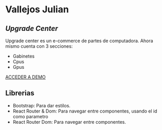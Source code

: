 # Vallejos Julian
## _Upgrade Center_


Upgrade center es un e-commerce de partes de computadora. Ahora mismo cuenta con 3 secciones:

- Gabinetes
- Cpus
- Gpus

[ACCEDER A DEMO](https://dazzling-jang-a300b8.netlify.app/)

## Librerias

- Bootstrap: Para dar estilos.
- React Router & Dom: Para navegar entre componentes, usando el id como parametro
- React Router Dom: Para navegar entre componentes.
